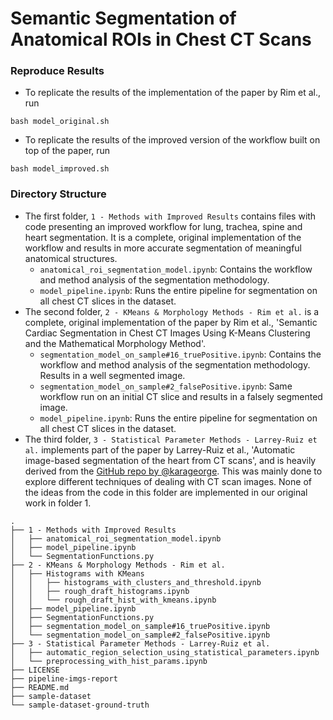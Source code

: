 # Semantic Segmentation of Anatomical ROIs in Chest CT Scans
### Reproduce Results
- To replicate the results of the implementation of the paper by Rim et al., run
```
bash model_original.sh
```
- To replicate the results of the improved version of the workflow built on top of the paper, run
```
bash model_improved.sh
```

### Directory Structure
- The first folder, `1 - Methods with Improved Results` contains files with code presenting an improved workflow for lung, trachea, spine and heart segmentation. It is a complete, original implementation of the workflow and results in more accurate segmentation of meaningful anatomical structures.
    - `anatomical_roi_segmentation_model.ipynb`: Contains the workflow and method analysis of the segmentation methodology.
    - `model_pipeline.ipynb`: Runs the entire pipeline for segmentation on all chest CT slices in the dataset.  
- The second folder, `2 - KMeans & Morphology Methods - Rim et al.` is a complete, original implementation of the paper by Rim et al., 'Semantic Cardiac Segmentation in Chest CT Images Using K-Means Clustering and the Mathematical Morphology Method'.
    - `segmentation_model_on_sample#16_truePositive.ipynb`: Contains the workflow and method analysis of the segmentation methodology. Results in a well segmented image.
    - `segmentation_model_on_sample#2_falsePositive.ipynb`: Same workflow run on an initial CT slice and results in a falsely segmented image. 
    - `model_pipeline.ipynb`: Runs the entire pipeline for segmentation on all chest CT slices in the dataset. 
- The third folder, `3 - Statistical Parameter Methods - Larrey-Ruiz et al.` implements part of the paper by Larrey-Ruiz et al., 'Automatic image-based segmentation of the heart from CT scans', and is heavily derived from the [GitHub repo by @karageorge](https://github.com/karageorge/Automatic-image-based-segmentation-of-the-heart-from-CTs). This was mainly done to explore different techniques of dealing with CT scan images. None of the ideas from the code in this folder are implemented in our original work in folder 1.
```
.
├── 1 - Methods with Improved Results
│   ├── anatomical_roi_segmentation_model.ipynb
│   ├── model_pipeline.ipynb
│   └── SegmentationFunctions.py
├── 2 - KMeans & Morphology Methods - Rim et al.
│   ├── Histograms with KMeans
│   │   ├── histograms_with_clusters_and_threshold.ipynb
│   │   ├── rough_draft_histograms.ipynb
│   │   └── rough_draft_hist_with_kmeans.ipynb
│   ├── model_pipeline.ipynb
│   ├── SegmentationFunctions.py
│   ├── segmentation_model_on_sample#16_truePositive.ipynb
│   └── segmentation_model_on_sample#2_falsePositive.ipynb
├── 3 - Statistical Parameter Methods - Larrey-Ruiz et al.
│   ├── automatic_region_selection_using_statistical_parameters.ipynb
│   └── preprocessing_with_hist_params.ipynb
├── LICENSE
├── pipeline-imgs-report
├── README.md
├── sample-dataset
└── sample-dataset-ground-truth
```
